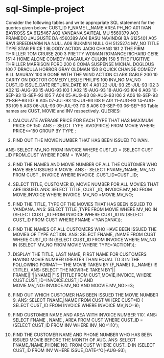 # sql-Simple-project
Consider the following tables and write appropriate SQL statement for the queries given  below: 
CUST_ID F_NAME L_NAME AREA PH_NO 
A01 IVAN BAYROSS SA 6125467 
A02 VANDANA SAITEAL MU 5560379 
A03 PRAMEDO JAUGUSTE DA 4560389 
A04 BASU NAVINDGI BA 6125401 
A05 RAVI SREEDHARM NA NULL 
A06 RUKMINI NULL GH 5125274 
MV_NO TITLE TYPE STAR PRICE  1 BLOODY ACTION JACKI CHANG 181  2 THE FIRM THRILLER TOM CRUISE 200  3 PRETTY WOMAN ROMANCE RICHARD GERE 151  4 HOME ALONE COMEDY MACAULAY CULKIN 150  5 THE FUGITIVE THRILLER MARRISON FORD 200  6 COMA SUSPENSE MICHAL DOGLOUS 100  7 DRACULA HORROR GRAY OLDMAN 150  8 QUICK CHANGE COMEDY BILL MAURAY 100  9 GONE WITH THE WIND ACTION CLARK GABLE 200  10 CARRY ON DOCTOR COMEDY LESLIE PHILIPS 100 
INV_NO MV_NO CUST_ID ISSUE_DATE RETURN_DATE I01 4 A01 23-JUL-93 25-JUL-93 I02 3 A02 12-AUG-93 15-AUG-93 I03 1 A02 15-AUG-93 18-AUG-93 I04 6 A03 10-SEP-93 13-SEP-93 I05 7 A04 05-AUG-93 08-AUG-93 I06 2 A06 18-SEP-93 21-SEP-93 I07 9 A05 07-JUL-93 10-JUL-93 I08 9 A01 11-AUG-93 14-AUG-93 I09 5 A03 06-JUL-93 09-JUL-93 I10 8 A06 03-SEP-93 06-SEP-93 
Table names are CUST, MOVIE and INV respectively.
QUERIES: 
>
1. CALCULATE AVERAGE PRICE FOR EACH TYPE THAT HAS MAXIMUM   PRICE OF 150. 
ANS :-
SELCT TYPE .AVG(PRICE)
FROM MOVIE
WHERE PRICE<=150
GROUP BY TYPE ;

2. FIND OUT THE MOVIE NUMBER THAT HAS BEEN ISSUED TO IVAN.

ANS: 
SELECT  MV_NO
FROM INVOICE
WHERE CUST_ID = (SELECT CUST _ID FROM_CUST WHERE FORM = 'IVAN');

3. FIND THE NAMES AND MOVIE NUMBER OF ALL THE CUSTOMER WHO   HAVE BEEN ISSUED A MOVIE.
ANS :- 
SELECT  FNAME,/NAME, MV_NO
FROM CUST , INVOICE WHERE INVOICE .CUST_ID=CUST _ID;

4. SELECT TITLE, CUSTOMER ID, MOVIE NUMBER FOR ALL MOVIES   THAT ARE ISSUED.
ANS:
SELECT TITLE, CUST _ID, INVOICE.MV_NO
FROM MOVIE,INVOICE
WHERE INVOICE .MV_NO =MOVIE.MV_NO;

5. FIND THE TITLE, TYPE OF THE MOVIES THAT HAS BEEN ISSUED   TO VANDANA.
ANS:
SELECT TITLE ,TYPE
FROM MOVIE 
WHERE MV_NO IN (SELECT CUST _ID FROM INVOICE WHERE CUST_ID IN 
(SELECT CUST_ID 
FROM CUST
WHERE FNAME ='YANDANA'));


6. FIND THE NAMES OF ALL CUSTOMERS WHO HAVE BEEN ISSUED THE   MOVIES OF TYPE ACTION.
ANS:
SELECT FNAME, /NAME 
FROM CUST
WHERE CUST_ID 
IN (SELECT CUST_ID 
FROM INVOICE
WHERE MV_NO 
IN (SELECT MV_NO 
FROM MOVIE
WHERE TYPE='ACTION'));

7. DISPLAY THE TITLE, LAST NAME, FIRST NAME FOR CUSTOMERS   HAVING MOVIE NUMBER GREATER THAN EQUAL TO 3 IN THE   FOLLOWING FORMAT— 
THE MOVIE TAKEN BY {F_NAME) {L_NAME} IS {TITLE}. 
ANS:
SELECT'THE MOVIR=E TAKEN BY'|| FRAME||''||/NAME||''IS||TITLE
FROM CUST,MOVIE,INVOICE,
WHERE CUST.CUST_ID=INVOICE.CUST_ID
AND MOVIE.MV_NO=INVOICE.MV_NO
AND MOOVIE.MV_NO>=3;

8. FIND OUT WHICH CUSTOMER HAS BEEN ISSUED THE MOVIE NUMBER   9.
ANS:
SELECT FNAME,|NAME
FROM CUST
WHERE CUST=ID ( SELECT CUST_ID 
FROM INVOICE
WHERE INVOICE MV_NO=9);

9. FIND CUSTOMER NAME AND AREA WITH INVOICE NUMBER ‘I10’.
ANS:
SELECT FNAME , NAME , AREA
FROM CUST
WHERE CUST_ID =(SELECT CUST_ID
FROM INV
WHERE INV_NO='I10');

10. FIND THE CUSTOMER NAME AND PHONE NUMBER WHO HAS BEEN   ISSUED MOVIE BEFORE THE MONTH OF AUG. 
ANS:
SELECT FNAME,/NAME,PHONE NO.
FROM CUST
WHERE CUST_ID IN (SELECT CUST_ID
FROM INV
WHERE ISSUE_DATE<'O|-AUG-93);

